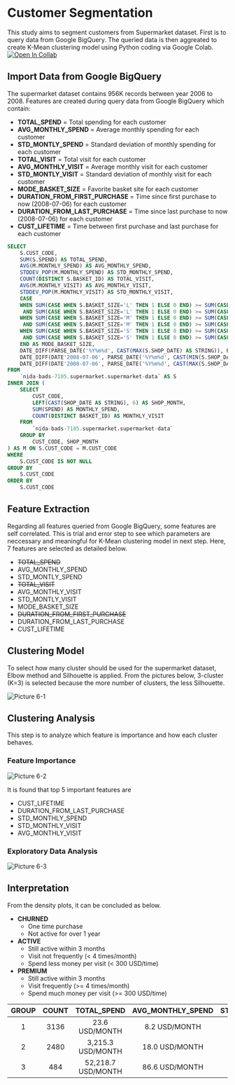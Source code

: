 # Customer Segmentation

This study aims to segment customers from Supermarket dataset. First is to query data from Google BigQuery. The queried data is then aggreated to create K-Mean clustering model using Python coding via Google Colab. [![Open In Collab](https://colab.research.google.com/assets/colab-badge.svg)](https://colab.research.google.com/github/ntc-namwong/BADS7105/blob/main/Homework%2006/Homework%206.ipynb)

## Import Data from Google BigQuery

The supermarket dataset contains 956K records between year 2006 to 2008. Features are created during query data from Google BigQuery which contain:
- **TOTAL_SPEND** = Total spending for each customer
- **AVG_MONTHLY_SPEND** = Average monthly spending for each customer
- **STD_MONTLY_SPEND** = Standard deviation of monthly spending for each customer
- **TOTAL_VISIT** = Total visit for each customer
- **AVG_MONTHLY_VISIT** = Average monthly visit for each customer
- **STD_MONTLY_VISIT** = Standard deviation of monthly visit for each customer
- **MODE_BASKET_SIZE** = Favorite basket site for each customer
- **DURATION_FROM_FIRST_PURCHASE** = Time since first purchase to now (2008-07-06) for each customer
- **DURATION_FROM_LAST_PURCHASE** = Time since last purchase to now (2008-07-06) for each customer
- **CUST_LIFETIME** = Time between first purchase and last purchase for each customer

```sql
SELECT
    S.CUST_CODE,
    SUM(S.SPEND) AS TOTAL_SPEND,
    AVG(M.MONTHLY_SPEND) AS AVG_MONTHLY_SPEND,
    STDDEV_POP(M.MONTHLY_SPEND) AS STD_MONTHLY_SPEND,
    COUNT(DISTINCT S.BASKET_ID) AS TOTAL_VISIT,
    AVG(M.MONTHLY_VISIT) AS AVG_MONTHLY_VISIT,
    STDDEV_POP(M.MONTHLY_VISIT) AS STD_MONTHLY_VISIT,
    CASE
    WHEN SUM(CASE WHEN S.BASKET_SIZE='L' THEN 1 ELSE 0 END) >= SUM(CASE WHEN S.BASKET_SIZE='S' THEN 1 ELSE 0 END)
     AND SUM(CASE WHEN S.BASKET_SIZE='L' THEN 1 ELSE 0 END) >= SUM(CASE WHEN S.BASKET_SIZE='M' THEN 1 ELSE 0 END) THEN 3
    WHEN SUM(CASE WHEN S.BASKET_SIZE='M' THEN 1 ELSE 0 END) >= SUM(CASE WHEN S.BASKET_SIZE='S' THEN 1 ELSE 0 END)
     AND SUM(CASE WHEN S.BASKET_SIZE='M' THEN 1 ELSE 0 END) >= SUM(CASE WHEN S.BASKET_SIZE='L' THEN 1 ELSE 0 END) THEN 2
    WHEN SUM(CASE WHEN S.BASKET_SIZE='S' THEN 1 ELSE 0 END) >= SUM(CASE WHEN S.BASKET_SIZE='M' THEN 1 ELSE 0 END)
     AND SUM(CASE WHEN S.BASKET_SIZE='S' THEN 1 ELSE 0 END) >= SUM(CASE WHEN S.BASKET_SIZE='L' THEN 1 ELSE 0 END) THEN 1
    END AS MODE_BASKET_SIZE,
    DATE_DIFF(PARSE_DATE('%Y%m%d', CAST(MAX(S.SHOP_DATE) AS STRING)), PARSE_DATE('%Y%m%d', CAST(MIN(S.SHOP_DATE) AS STRING)), DAY) AS CUST_LIFETIME,
    DATE_DIFF(DATE'2008-07-06', PARSE_DATE('%Y%m%d', CAST(MIN(S.SHOP_DATE) AS STRING)), DAY) AS DURATION_FROM_FIRST_PURCHASE,
    DATE_DIFF(DATE'2008-07-06', PARSE_DATE('%Y%m%d', CAST(MAX(S.SHOP_DATE) AS STRING)), DAY) AS DURATION_FROM_LAST_PURCHASE
FROM
    `nida-bads-7105.supermarket.supermarket-data` AS S
INNER JOIN (
    SELECT
        CUST_CODE,
        LEFT(CAST(SHOP_DATE AS STRING), 6) AS SHOP_MONTH,
        SUM(SPEND) AS MONTHLY_SPEND,
        COUNT(DISTINCT BASKET_ID) AS MONTHLY_VISIT
    FROM
        `nida-bads-7105.supermarket.supermarket-data`
    GROUP BY
        CUST_CODE, SHOP_MONTH
) AS M ON S.CUST_CODE = M.CUST_CODE
WHERE
    S.CUST_CODE IS NOT NULL
GROUP BY
    S.CUST_CODE
ORDER BY
    S.CUST_CODE
```

## Feature Extraction

Regarding all features queried from Google BigQuery, some features are self correlated. This is trial and error step to see which parameters are neccessary and meaningful for K-Mean clustering model in next step. Here, 7 features are selected as detailed below.

- ~~TOTAL_SPEND~~
- AVG_MONTHLY_SPEND
- STD_MONTLY_SPEND
- ~~TOTAL_VISIT~~
- AVG_MONTHLY_VISIT
- STD_MONTLY_VISIT
- MODE_BASKET_SIZE
- ~~DURATION_FROM_FIRST_PURCHASE~~
- DURATION_FROM_LAST_PURCHASE
- CUST_LIFETIME

## Clustering Model

To select how many cluster should be used for the supermarket dataset, Elbow method and Silhouette is applied. From the pictures below, 3-cluster (K=3) is selected because the more number of clusters, the less Silhouette.

![Picture 6-1](https://github.com/ntc-namwong/BADS7105/blob/main/Homework%2006/Picture%206-1%20Clustering%20Model.jpg)

## Clustering Analysis

This step is to analyze which feature is importance and how each cluster behaves.

### Feature Importance

![Picture 6-2](https://github.com/ntc-namwong/BADS7105/blob/main/Homework%2006/Picture%206-2%20Feature%20Importance.jpg)

It is found that top 5 important features are
- CUST_LIFETIME
- DURATION_FROM_LAST_PURCHASE
- STD_MONTHLY_SPEND
- STD_MONTHLY_VISIT
- AVG_MONTHLY_VISIT

### Exploratory Data Analysis

![Picture 6-3](https://github.com/ntc-namwong/BADS7105/blob/main/Homework%2006/Picture%206-3%20Exploratory%20Data%20Analysis.jpg)

## Interpretation

From the density plots, it can be concluded as below.
- **CHURNED**
  - One time purchase
  - Not active for over 1 year
- **ACTIVE**
  - Still active within 3 months
  - Visit not frequently (< 4 times/month)
  - Spend less money per visit (< 300 USD/time)
- **PREMIUM**
  - Still active within 3 months
  - Visit frequently (>= 4 times/month)
  - Spend much money per visit (>= 300 USD/time)

| GROUP | COUNT | TOTAL_SPEND | AVG_MONTHLY_SPEND | STD_MONTHLY_SPEND | TOTAL_VISIT | AVG_MONTHLY_VISIT | STD_MONTHLY_VISIT | MODE_BASKET_SIZE | DURATION_FROM_FIRST_PURCAHSE | DURATION_FROM_LAST_PURCHASE | CUST_LIFETIME | NAME |
|:---:|:---:|:---:|:---:|:---:|:---:|:---:|:---:|:---:|:---:|:---:|:---:|:---:|
|1|3136|23.6 USD/MONTH <br />|8.2 USD/MONTH|0.9 USD/MONTH|2 TIMES/MONTH|1 TIMES/MONTH|0 TIMES/MONTH|SMALL-MEDIUM|479.4 DAYS|421.7 DAYS|57.7 DAYS|CHURNED|
|2|2480|3,215.3 USD/MONTH|18.0 USD/MONTH|11.4 USD/MONTH|18 TIMES/MONTH|2 TIMES/MONTH|0 TIMES/MONTH|MEDIUM-LARGE|658.1 DAYS|62.5 DAYS|595.6 DAYS|ACTIVE|
|3|484|52,218.7 USD/MONTH|86.6 USD/MONTH|44.7 USD/MONTH|147 TIMES/MONTH|6 TIMES/MONTH|3 TIMES/MONTH|MEDIUM-LARGE|751.8 DAYS|10.9 DAYS|740.9 DAYS|PREMIUM|
